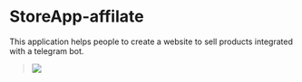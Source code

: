# StoreApp-affilate
This application helps people to create a website to sell products integrated with a telegram bot.
> <a href="https://patreon.com/mrabdurakhimov"><img src="https://img.shields.io/badge/Patreons-1000%2B-orange" /></a>
